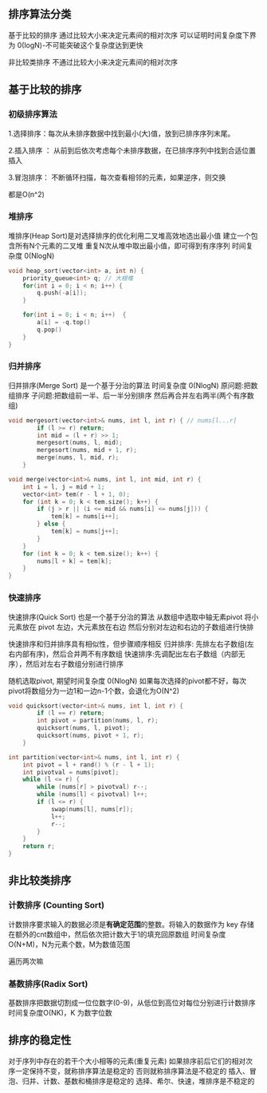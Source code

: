 ## 排序算法分类

基于比较的排序
通过比较大小来决定元素间的相对次序
可以证明时间复杂度下界为 0(logN)-不可能突破这个复杂度达到更快

非比较类排序
不通过比较大小来决定元素间的相对次序

## 基于比较的排序

### 初级排序算法

1.选择排序：每次从未排序数据中找到最小(大)值，放到已排序序列末尾。

2.插入排序 ： 从前到后依次考虑每个未排序数据，在已排序序列中找到合适位置插入

3.冒泡排序： 不断循环扫描，每次查看相邻的元素，如果逆序，则交换

都是O(n^2)

### 堆排序
堆排序(Heap Sort)是对选择排序的优化利用二叉堆高效地选出最小值
建立一个包含所有N个元素的二叉堆
重复N次从堆中取出最小值，即可得到有序序列
时间复杂度 0(NlogN)

```c++
void heap_sort(vector<int> a, int n) {
    priority_queue<int> q; // 大根堆
    for(int i = 0; i < n; i++) {
        q.push(-a[i]);
    }

    for(int i = 0; i < n; i++)  {
		a[i] = -q.top()
		q.pop()
    }
}

```

### 归并排序

归并排序(Merge Sort) 是一个基于分治的算法
时间复杂度 0(NlogN)
原问题:把数组排序
子问题:把数组前一半、后一半分别排序
然后再合并左右两半(两个有序数组)

```c++
void mergesort(vector<int>& nums, int l, int r) { // nums[l...r]
        if (l >= r) return;
        int mid = (l + r) >> 1;
        mergesort(nums, l, mid);
        mergesort(nums, mid + 1, r);
        merge(nums, l, mid, r);
    }

void merge(vector<int>& nums, int l, int mid, int r) {
    int i = l, j = mid + 1;
    vector<int> tem(r - l + 1, 0);
    for (int k = 0; k < tem.size(); k++) {
        if (j > r || (i <= mid && nums[i] <= nums[j])) {
            tem[k] = nums[i++];
        } else {
            tem[k] = nums[j++];
        }
    }
    for (int k = 0; k < tem.size(); k++) {
        nums[l + k] = tem[k];
    }
}
```

### 快速排序

快速排序(Quick Sort) 也是一个基于分治的算法
从数组中选取中轴无素pivot
将小元素放在 pivot 左边，大元素放在右边
然后分别对左边和右边的子数组进行快排

快速排序和归并排序具有相似性，但步骤顺序相反
归并排序: 先排左右子数组(左右内部有序)，然后合并两不有序数组
快速排序:先调配出左右子数组（内部无序），然后对左右子数组分别进行排序

随机选取pivot, 期望时间复杂度 0(NlogN)
如果每次选择的pivot都不好，每次pivot将数组分为一边1和一边n-1个数，会退化为O(N^2)

```c++
void quicksort(vector<int>& nums, int l, int r) {
        if (l == r) return;
        int pivot = partition(nums, l, r);
        quicksort(nums, l, pivot);
        quicksort(nums, pivot + 1, r);
    }

int partition(vector<int>& nums, int l, int r) {
    int pivot = l + rand() % (r - l + 1);
    int pivotval = nums[pivot];
    while (l <= r) {
        while (nums[r] > pivotval) r--;
        while (nums[l] < pivotval) l++;
        if (l <= r) {
            swap(nums[l], nums[r]);
            l++;
            r--;
        }
    }
    return r;
}
```

## 非比较类排序

### 计数排序 (Counting Sort)
计数排序要求输入的数据必须是**有确定范围**的整数。将输入的数据作为 key 存储在额外的cnt数组中，然后依次把计数大于1的填充回原数组
时间复杂度 O(N+M)，N为元素个数，M为数值范围

遍历两次嘛

### 基数排序(Radix Sort)
基数排序把数据切割成一位位数字(0-9)，从低位到高位对每位分别进行计数排序
时间复杂度O(NK)，K 为数字位数

## 排序的稳定性
对于序列中存在的若干个大小相等的元素(重复元素)
如果排序前后它们的相对次序一定保持不变，就称排序算法是稳定的
否则就称排序算法是不稳定的
插入、冒泡、归并、计数、基数和桶排序是稳定的
选择、希尔、快速，堆排序是不稳定的